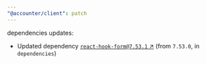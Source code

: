 ```yaml
---
"@accounter/client": patch
---
```

dependencies updates:
  - Updated dependency [`react-hook-form@7.53.1` ↗︎](https://www.npmjs.com/package/react-hook-form/v/7.53.1) (from `7.53.0`, in `dependencies`)
